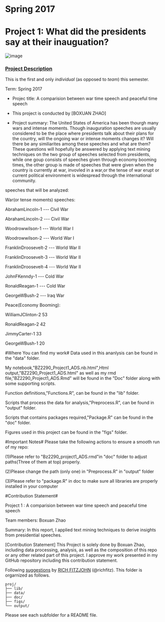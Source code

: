 # Spring 2017
# Project 1: What did the presidents say at their inauguation?

![image](figs/title.jpg)

### [Project Description](doc/)
This is the first and only *individual* (as opposed to *team*) this semester. 

Term: Spring 2017

+ Projec title: A comparision between war time speech and peaceful time speech
+ This project is conducted by [BOXUAN ZHAO]

+ Project summary: The United States of America has been thourgh many wars and intense moments. Though inauguration speeches are usually considered to be the place where presidents talk about their plans for the country, will the ongoing war or intense moments changes it? Will there be any similiarites among these speeches and what are them? These questions will hopefully be answered by applying text mining techniques on the two group of speeches selected from presidents, while one goup consists of speeches given through economy booming times, the other group is made of speeches that were given when the country is currently at war, invovled in a war,or the tense of war erupt or current political environment is widespread through the international community.

speeches that will be analyzed:

War(or tense moments) speeches:

AbrahamLincoln-1 --- Civil War

AbrahamLincoln-2 --- Civil War

Woodrowwilson-1 --- World War I

Woodrowwilson-2 --- World War I

FranklinDroosevelt-2 --- World War II

FranklinDroosevelt-3 --- World War II

FranklinDroosevelt-4 --- World War II

JohnFKenndy-1 --- Cold War

RonaldReagan-1 --- Cold War

GeorgeWBush-2 --- Iraq War

Peace(Economy Booming):

WilliamJClinton-2 53

RonaldReagan-2 42

JimmyCarter-1 33

GeorgeWBush-1 20

#Where You can find my work#
Data used in this ananlysis can be found in the "data" folder.

My notebook,"BZ2290_Project1_ADS.nb.html",Html output,"BZ2290_Project1_ADS.html" as well as my rmd file,"BZ2290_Project1_ADS.Rmd" will be found in the "Doc" folder along with 
some supporting scripts.

Function definitions,"Functions.R", can be found in the "lib" folder.

Scripts that process the data for analysis,"Preprocess.R", can be found in "output" folder.

Scripts that contains packages required,"Package.R" can be found in the "doc" folder.

Figures used in this project can be found in the "figs" folder.

#Important Notes#
Please take the following actions to ensure a smooth run of my repo:

(1)Please refer to "Bz2290_project1_ADS.rmd"in "doc" folder to adjust paths(Three of them at top) properly.

(2)Please change the path (only one) in "Preprocess.R" in "output" folder

(3)Please refer to "package.R" in doc to make sure all libraries are properly installed in your computer

#Contribution Statement#

Project 1 : A comparision between war time speech and peaceful time speech

Team members: Boxuan Zhao

Summary: In this report, I applied text mining techniques to derive insights from presidential speeches.

[Contribution Statement] This Project is solely done by Boxuan Zhao, including data processing, analysis, as well as the composition of this repo or any other related part of this project. I approve my work presented in my GitHub repository including this contribution statement.


Following [suggestions](http://nicercode.github.io/blog/2013-04-05-projects/) by [RICH FITZJOHN](http://nicercode.github.io/about/#Team) (@richfitz). This folder is orgarnized as follows.

```
proj/
├── lib/
├── data/
├── doc/
├── figs/
└── output/
```

Please see each subfolder for a README file.
